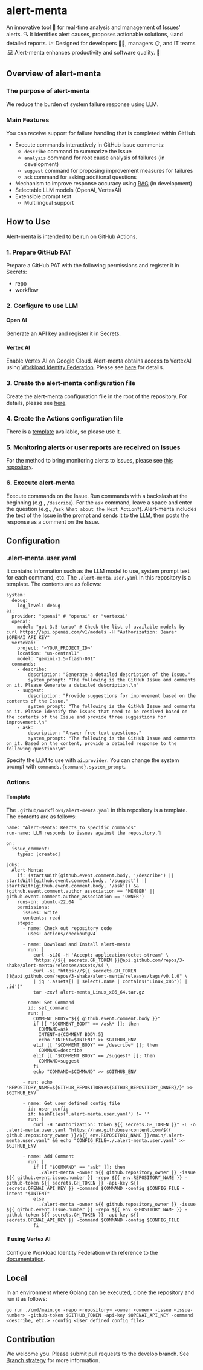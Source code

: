 # alert-menta
An innovative tool 🚀 for real-time analysis and management of Issues' alerts. 🔍 It identifies alert causes, proposes actionable solutions, 💡and detailed reports. 📈
Designed for developers 👨‍💻, managers 📋, and IT teams .💻 Alert-menta enhances productivity and software quality. 🌟

## Overview of alert-menta
### The purpose of alert-menta
We reduce the burden of system failure response using LLM.
### Main Features
You can receive support for failure handling that is completed within GitHub.
- Execute commands interactively in GitHub Issue comments:
  - `describe` command to summarize the Issue
  - `analysis` command for root cause analysis of failures (in development)
  - `suggest` command for proposing improvement measures for failures
  - `ask` command for asking additional questions
- Mechanism to improve response accuracy using [RAG](https://cloud.google.com/use-cases/retrieval-augmented-generation?hl=en) (in development)
- Selectable LLM models (OpenAI, VertexAI)
- Extensible prompt text
  - Multilingual support

## How to Use
Alert-menta is intended to be run on GitHub Actions.
### 1. Prepare GitHub PAT
Prepare a GitHub PAT with the following permissions and register it in Secrets:
- repo
- workflow
### 2. Configure to use LLM
#### Open AI
Generate an API key and register it in Secrets.
#### Vertex AI
Enable Vertex AI on Google Cloud.
Alert-menta obtains access to VertexAI using [Workload Identity Federation](https://cloud.google.com/iam/docs/workload-identity-federation). Please see [here](#if-using-vertex-ai) for details.
### 3. Create the alert-menta configuration file
Create the alert-menta configuration file in the root of the repository. For details, please see [here](#alert-mentauseryaml).
### 4. Create the Actions configuration file
There is a [template](#template) available, so please use it.
### 5. Monitoring alerts or user reports are received on Issues
For the method to bring monitoring alerts to Issues, please see [this repository](https://github.com/kechigon/alert-menta-lab/tree/main).
### 6. Execute alert-menta
Execute commands on the Issue. Run commands with a backslash at the beginning (e.g., `/describe`). For the `ask` command, leave a space and enter the question (e.g., `/ask What about the Next Action?`). Alert-menta includes the text of the Issue in the prompt and sends it to the LLM, then posts the response as a comment on the Issue.

## Configuration
### .alert-menta.user.yaml
It contains information such as the LLM model to use, system prompt text for each command, etc. The `.alert-menta.user.yaml` in this repository is a template. The contents are as follows:
```
system:
  debug:
    log_level: debug
ai:
  provider: "openai" # "openai" or "vertexai"
  openai:
    model: "gpt-3.5-turbo" # Check the list of available models by curl https://api.openai.com/v1/models -H "Authorization: Bearer $OPENAI_API_KEY"
  vertexai:
    project: "<YOUR_PROJECT_ID>"
    location: "us-central1"
    model: "gemini-1.5-flash-001"
  commands:
    - describe:
        description: "Generate a detailed description of the Issue."
        system_prompt: "The following is the GitHub Issue and comments on it. Please Generate a detailed description.\n"
    - suggest:
        description: "Provide suggestions for improvement based on the contents of the Issue."
        system_prompt: "The following is the GitHub Issue and comments on it. Please identify the issues that need to be resolved based on the contents of the Issue and provide three suggestions for improvement.\n"
    - ask:
        description: "Answer free-text questions."
        system_prompt: "The following is the GitHub Issue and comments on it. Based on the content, provide a detailed response to the following question:\n"
```
Specify the LLM to use with `ai.provider`.
You can change the system prompt with `commands.{command}.system_prompt`.
### Actions
#### Template
The `.github/workflows/alert-menta.yaml` in this repository is a template. The contents are as follows:
```
name: "Alert-Menta: Reacts to specific commands"
run-name: LLM responds to issues against the repository.🚀

on:
  issue_comment:
    types: [created]

jobs:
  Alert-Menta:
    if: (startsWith(github.event.comment.body, '/describe') || startsWith(github.event.comment.body, '/suggest') || startsWith(github.event.comment.body, '/ask')) && (github.event.comment.author_association == 'MEMBER' || github.event.comment.author_association == 'OWNER')
    runs-on: ubuntu-22.04
    permissions:
      issues: write
      contents: read
    steps:
      - name: Check out repository code
        uses: actions/checkout@v4

      - name: Download and Install alert-menta
        run: |
          curl -sLJO -H 'Accept: application/octet-stream' \
          "https://${{ secrets.GH_TOKEN }}@api.github.com/repos/3-shake/alert-menta/releases/assets/$( \
          curl -sL "https://${{ secrets.GH_TOKEN }}@api.github.com/repos/3-shake/alert-menta/releases/tags/v0.1.0" \
          | jq '.assets[] | select(.name | contains("Linux_x86")) | .id')"
          tar -zxvf alert-menta_Linux_x86_64.tar.gz

      - name: Set Command
        id: set_command
        run: |
          COMMENT_BODY="${{ github.event.comment.body }}"
          if [[ "$COMMENT_BODY" == /ask* ]]; then
            COMMAND=ask
            INTENT=${COMMENT_BODY:5}
            echo "INTENT=$INTENT" >> $GITHUB_ENV
          elif [[ "$COMMENT_BODY" == /describe* ]]; then
            COMMAND=describe
          elif [[ "$COMMENT_BODY" == /suggest* ]]; then
            COMMAND=suggest
          fi
          echo "COMMAND=$COMMAND" >> $GITHUB_ENV

      - run: echo "REPOSITORY_NAME=${GITHUB_REPOSITORY#${GITHUB_REPOSITORY_OWNER}/}" >> $GITHUB_ENV

      - name: Get user defined config file
        id: user_config
        if: hashFiles('.alert-menta.user.yaml') != ''
        run: |
          curl -H "Authorization: token ${{ secrets.GH_TOKEN }}" -L -o .alert-menta.user.yaml "https://raw.githubusercontent.com/${{ github.repository_owner }}/${{ env.REPOSITORY_NAME }}/main/.alert-menta.user.yaml" && echo "CONFIG_FILE=./.alert-menta.user.yaml" >> $GITHUB_ENV

      - name: Add Comment
        run: |
          if [[ "$COMMAND" == "ask" ]]; then
            ./alert-menta -owner ${{ github.repository_owner }} -issue ${{ github.event.issue.number }} -repo ${{ env.REPOSITORY_NAME }} -github-token ${{ secrets.GH_TOKEN }} -api-key ${{ secrets.OPENAI_API_KEY }} -command $COMMAND -config $CONFIG_FILE -intent "$INTENT"
          else
            ./alert-menta -owner ${{ github.repository_owner }} -issue ${{ github.event.issue.number }} -repo ${{ env.REPOSITORY_NAME }} -github-token ${{ secrets.GH_TOKEN }} -api-key ${{ secrets.OPENAI_API_KEY }} -command $COMMAND -config $CONFIG_FILE
          fi
```
#### If using Vertex AI
Configure Workload Identity Federation with reference to the [documentation](https://cloud.google.com/iam/docs/workload-identity-federation-with-deployment-pipelines).
## Local
In an environment where Golang can be executed, clone the repository and run it as follows:
```
go run ./cmd/main.go -repo <repository> -owner <owner> -issue <issue-number> -github-token $GITHUB_TOKEN -api-key $OPENAI_API_KEY -command <describe, etc.> -config <User_defined_config_file>
```
## Contribution
We welcome you.
Please submit pull requests to the develop branch. See [Branch strategy](https://github.com/3-shake/alert-menta/wiki/Branch-strategy) for more information.
